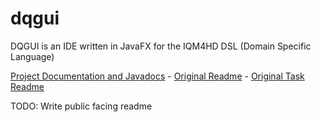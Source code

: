 # dqgui
DQGUI is an IDE written in JavaFX for the IQM4HD DSL (Domain Specific Language)

[Project Documentation and Javadocs](https://mynttt.github.io/dqgui/index.html) - [Original Readme](https://github.com/mynttt/dqgui/blob/master/welcome.md) - [Original Task Readme](https://github.com/mynttt/dqgui/blob/master/tasks.md)

TODO: Write public facing readme
